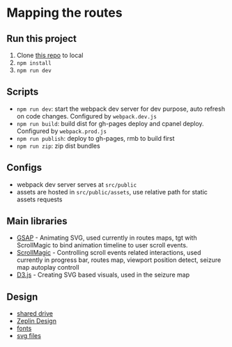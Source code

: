 # Mapping the routes

## Run this project
1. Clone [this repo](https://github.com/Roytangrb/mapping-the-routes) to local
2. `npm install`
3. `npm run dev`

## Scripts
* `npm run dev`: start the webpack dev server for dev purpose, auto refresh on code changes. Configured by `webpack.dev.js`
* `npm run build`: build dist for gh-pages deploy and cpanel deploy. Configured by `webpack.prod.js`
* `npm run publish`: deploy to gh-pages, rmb to build first
* `npm run zip`: zip dist bundles

## Configs
* webpack dev server serves at `src/public`
* assets are hosted in `src/public/assets`, use relative path for static assets requests

## Main libraries 
* [GSAP](https://greensock.com/docs/) - Animating SVG, used currently in routes maps, tgt with ScrollMagic to bind animation timeline to user scroll events.
* [ScrollMagic](http://scrollmagic.io/examples/) - Controlling scroll events related interactions, used currently in progress bar, routes map, viewport position detect, seizure map autoplay controll
* [D3.js](https://d3js.org/) - Creating SVG based visuals, used in the seizure map

## Design
 - [shared drive](https://drive.google.com/drive/folders/1TCcus6bVJ_tnKkQ3XWVcAn6VjytE8che)
 - [Zeplin Design](https://app.zeplin.io/project/5c3479e2047c0bbf21929c9f)
 - [fonts](https://fonts.google.com/selection?selection.family=Open+Sans|ZCOOL+XiaoWei&query=open+san)
 - [svg files](https://drive.google.com/drive/folders/1ZEQYJhLoqei248FvjjZL_a3qSUpz4Hj6)